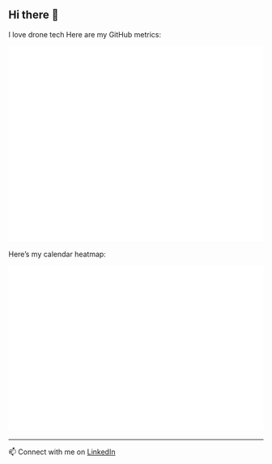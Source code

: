 ## Hi there 👋
I love drone tech
Here are my GitHub metrics:

![GitHub Metrics](./github-metrics.svg)

Here’s my calendar heatmap:

![Yearly Calendar Heatmap](./metrics.plugin.isocalendar.fullyear.svg)

---

📫 Connect with me on [LinkedIn](https://www.linkedin.com/in/daniel-saravia01/)
